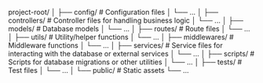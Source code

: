 project-root/
│
├── config/ # Configuration files
│ └── ...
│
├── controllers/ # Controller files for handling business logic
│ └── ...
│
├── models/ # Database models
│ └── ...
│
├── routes/ # Route files
│ └── ...
│
├── utils/ # Utility/helper functions
│ └── ...
│
├── middlewares/ # Middleware functions
│ └── ...
│
├── services/ # Service files for interacting with the database or external services
│ └── ...
│
├── scripts/ # Scripts for database migrations or other utilities
│ └── ...
│
├── tests/ # Test files
│ └── ...
│
└── public/ # Static assets
└── ...